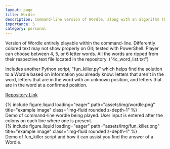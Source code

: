 ```yaml
---
layout: page
title: Wordle
description: Command-line version of Wordle, along with an algorithm that helps find the daily Wordle's answer
importance: 5
category: personal
---
```


Version of Wordle entirely playable within the command-line. Differently colored text may not show properly on Git; tested with PowerShell. Player can choose between 4, 5, or 6 letter words. All the words are ripped from their respective text file located in the repository. ("4c_word_list.txt")

Includes another Python script, "fun_killer.py" which helps find the solution to a Wordle based on information you already know: letters that aren't in the word, letters that are in the word with an unknown position, and letters that are in the word at a confirmed position.

<a href="https://github.com/j-sprague/Wordle">Repository Link</a>

<div class="row">
    <div class="col-sm mt-3 mt-md-0">
        {% include figure.liquid loading="eager" path="assets/img/wordle.png" title="example image" class="img-fluid rounded z-depth-1" %}
    </div>
</div>
<div class="caption">
    Demo of command-line wordle being played. User input is entered after the colons on each line where one is present.
</div>

<div class="row">
    <div class="col-sm mt-3 mt-md-0">
        {% include figure.liquid loading="eager" path="assets/img/fun_killer.png" title="example image" class="img-fluid rounded z-depth-1" %}
    </div>
</div>
<div class="caption">
    Demo of fun_killer script and how it can assist you find the answer of a Wordle.
</div>

